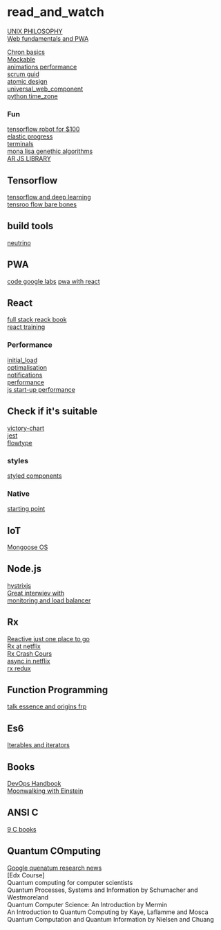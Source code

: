 # read_and_watch

[UNIX PHILOSOPHY](http://www.catb.org/esr/writings/taoup/html/ch01s06.html)<br>
[Web fundamentals and PWA](https://developers.google.com/web/fundamentals/getting-started/)<br>

[Chron basics](http://www.unixgeeks.org/security/newbie/unix/cron-1.html) <br >
[Mockable](https://www.mockable.io/) <br>
[animations performance](https://aerotwist.com/blog/flip-your-animations/) <br>
[scrum guid](http://www.scrumguides.org/scrum-guide.html)<br>
[atomic design](http://atomicdesign.bradfrost.com)<br>
[universal_web_component](https://scotch.io/bar-talk/universal-web-components)<br>
[python time_zone](https://www.youtube.com/watch?v=-5wpm-gesOY)<br>

### Fun
[tensorflow robot for $100](https://www.oreilly.com/learning/how-to-build-a-robot-that-sees-with-100-and-tensorflow)<br>
[elastic progress](https://tympanus.net/Development/ElasticProgress/)<br>
[terminals](http://terminalsare.sexy/)<br>
[mona lisa genethic algorithms](https://www.youtube.com/watch?v=7zI7M_5_jBE)<br>
[AR JS LIBRARY](https://github.com/jeromeetienne/ar.js)<br>

## Tensorflow
[tensorflow and deep learning](https://www.youtube.com/watch?v=vq2nnJ4g6N0)<br>
[tensroo flow bare bones](https://github.com/jostmey/NakedTensor)<br>

## build tools
[neutrino](https://github.com/mozilla-neutrino/neutrino-dev)<br>

## PWA
[code google labs](https://developers.google.com/web/fundamentals/getting-started/)
[pwa with react](https://addyosmani.com/blog/progressive-web-apps-with-react/)<br>

## React
[full stack reack book](https://www.fullstackreact.com)<br>
[react training](https://reacttraining.com/online)<br>

### Performance
[initial_load](https://hackernoon.com/improving-first-time-load-of-a-production-react-app-part-1-of-2-e7494a7c7ab0#.yq2c0ew9r)<br>
[optimalisation](https://www.youtube.com/watch?v=jm81fmVr3co)<br>
[notifications](http://igorprado.com/react-notification-system/)<br>
[performance](https://hackernoon.com/10-things-i-learned-making-the-fastest-site-in-the-world-18a0e1cdf4a7#.sv8aqd4z0)<br>
[js start-up performance](https://medium.com/dev-channel/javascript-start-up-performance-69200f43b201#.xghuxfzep)<br>

## Check if it's suitable
[victory-chart](https://github.com/FormidableLabs/victory)<br>
[jest](https://github.com/facebook/jest)<br>
[flowtype](https://flowtype.org/)<br>

### styles
[styled components](https://styled-components.com/)<br>

### Native
[starting point](https://hackernoon.com/learning-react-native-where-to-start-49df64cf14a2#.5frvw2umh)<br>

## IoT
[Mongoose OS](https://mongoose-os.com/)<br>

## Node.js
[hystrixjs](https://www.npmjs.com/package/hystrixjs)<br>
[Great interwiev with](https://yunong.io/2015/07/13/building-with-node-js-at-netflix/)<br>
[monitoring and load balancer](https://github.com/Unitech/pm2)

## Rx
[Reactive just one place to go](http://reactivex.io/tutorials.html)<br>
[Rx at netflix](https://www.youtube.com/watch?v=AslncyG8whg)<br>
[Rx Crash Cours](https://www.youtube.com/watch?v=ei7FsoXKPl0)<br>
[async in netflix](https://www.youtube.com/watch?v=XRYN2xt11Ek)<br>
[rx redux](https://github.com/jas-chen/rx-redux)<br>

## Function Programming
[talk essence and origins frp](https://github.com/conal/talk-2015-essence-and-origins-of-frp)<br>

## Es6
[Iterables and iterators](http://exploringjs.com/es6/ch_iteration.html)<br>

## Books
[DevOps Handbook](https://www.amazon.com/DevOps-Handbook-World-Class-Reliability-Organizations/dp/1942788002%3FSubscriptionId%3DAKIAILSHYYTFIVPWUY6Q%26tag%3Dduckduckgo-d-20%26linkCode%3Dxm2%26camp%3D2025%26creative%3D165953%26creativeASIN%3D1942788002)<br>
[Moonwalking with Einstein](https://www.amazon.com/Moonwalking-Einstein-Science-Remembering-Everything/dp/0143120530)<br>

## ANSI C
[9 C books](https://www.ossblog.org/learn-c-programming-with-9-excellent-open-source-books/])<br>

## Quantum COmputing
[Google quenatum research news](https://plus.google.com/+QuantumAILab)<br>
[Edx Course]<br>
Quantum computing for computer scientists<br>
Quantum Processes, Systems and Information by Schumacher and Westmoreland<br>
Quantum Computer Science: An Introduction by Mermin<br>
An Introduction to Quantum Computing by Kaye, Laflamme and Mosca<br>
Quantum Computation and Quantum Information by Nielsen and Chuang<br>